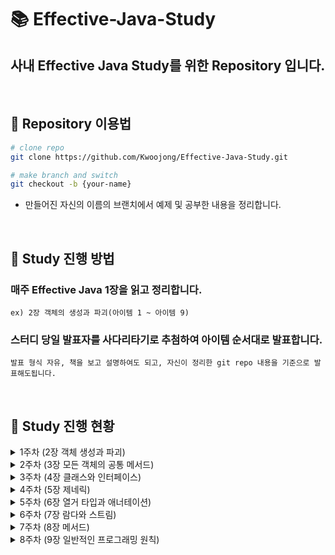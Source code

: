 # 📚 Effective-Java-Study
## 사내 Effective Java Study를 위한 Repository 입니다.  

<br>

## 📌 Repository 이용법
```bash
# clone repo
git clone https://github.com/Kwoojong/Effective-Java-Study.git

# make branch and switch
git checkout -b {your-name}
```
- 만들어진 자신의 이름의 브랜치에서 예제 및 공부한 내용을 정리합니다.
  
<br>

## 📌 Study 진행 방법

### 매주 Effective Java 1장을 읽고 정리합니다.  
```ex) 2장 객체의 생성과 파괴(아이템 1 ~ 아이템 9)``` 
### 스터디 당일 발표자를 사다리타기로 추첨하여 아이템 순서대로 발표합니다. 
```발표 형식 자유, 책을 보고 설명하여도 되고, 자신이 정리한 git repo 내용을 기준으로 발표해도됩니다.``` 

<br>

## 📌 Study 진행 현황

<details>
<summary> 1주차 (2장 객체 생성과 파괴) </summary>
<div markdown="1">

### 1주차 (2장 객체 생성과 파괴) 
- 발표일 2023-06-10

| 발표 주제       | 발표자                     |
|----------------|----------------------------|
| 아이템 1 : 생성자 대신 정적 팩터리 메서드를 고려하라 | jong |
| 아이템 2 : 생성자에 매개변수가 많다면 빌더를 고려하라 | hee |
| 아이템 3 : private 생성자나 열거 타입으로 싱글턴임을 보장하라 | hee |
| 아이템 4 : 인스턴스화를 막으려거든 private 생성자를 사용하라 | yong |
| 아이템 5 : 자원을 직접 명시하지 말고 의존 객체 주입을 사용하라 | jong |
| 아이템 6 : 불필요한 객체 생성을 피하라 | hee |
| 아이템 7 : 다 쓴 객체 참조를 해제하라 | yong |
| 아이템 8 : finalizer와 cleaner 사용을 피하라 | hee |
| 아이템 9 : try-finally보다는 try-with-resources를 사용하라 | jong |
  
</div>
</details>

<details>
<summary> 2주차 (3장 모든 객체의 공통 메서드) </summary>
<div markdown="1">

### 2주차 (3장 모든 객체의 공통 메서드)
- 발표일 2023-06-17

| 발표 주제       | 발표자                     |
|----------------|----------------------------|
| 아이템 10 : equals는 일반 규약을 지켜 재정의하라 | ju |
| 아이템 11 : equals를 재정의하려거든 hashCode도 재정의하라 | yong |
| 아이템 12 : toString을 항상 재정의하라 | jong |
| 아이템 13 : clone 재정의는 주의해서 진행하라 | ju |
| 아이템 14 : Comparable을 구현할지 고려하라 | yong |

</div>
</details>

<details>
<summary> 3주차 (4장 클래스와 인터페이스) </summary>
<div markdown="1">

### 3주차 (4장 클래스와 인터페이스)
- 발표일 2023-06-24

| 발표 주제       | 발표자                     |
|----------------|----------------------------|
| 아이템 15 : 클래스와 멤버의 접근 권한을 최소화하라 | jong |
| 아이템 16 : public 클래스에서는 public 필드가 아닌 접근자 메서드를 사용하라 | ju |
| 아이템 17 : 변경 가능성을 최소화하라 | hee |
| 아이템 18 : 상속보다는 컴포지션을 사용하라 | yong |
| 아이템 19 : 상속을 고려해 설계하고 문서화하라 그러지 않았다면 상속을 금지하라 | jong |
| 아이템 20 : 추상 클래스보다는 인터페이스를 우선하라 | ju |
| 아이템 21 : 인터페이스는 구현하는 쪽을 생각해 설계하라 | hee |
| 아이템 22 : 인터페이스는 타입을 정의하는 용도로만 사용하라 | yong |
| 아이템 23 : 태그 달린 클래스보다는 클래스 계층구조를 활용하라 | jong |
| 아이템 24 : 멤버 클래스는 되도록 static으로 만들라 | ju |
| 아이템 25 : 톱레벨 클래스는 한 파일에 하나만 담으라 | hee |

</div>
</details>

<details>
<summary> 4주차 (5장 제네릭) </summary>
<div markdown="1">

### 4주차 (5장 제네릭)
- 발표일 2023-07-01

| 발표 주제       | 발표자                     |
|----------------|----------------------------|
| 아이템 26 : 로 타입은 사용하지 말라 | hee |
| 아이템 27 : 비검사 경고를 제거하라 | jong |
| 아이템 28 : 배열보다는 리스트를 사용하라 | ju |
| 아이템 29 : 이왕이면 제네릭 타입으로 만들라 | hee |
| 아이템 30 : 이왕이면 제네릭 메서드로 만들라 | jong |
| 아이템 31 : 한정적 와일드카드를 사용해 API 유연성을 높이라 | ju |
| 아이템 32 : 제네릭과 가변인수를 함께 쓸 때는 신중하라 | hee |
| 아이템 33 : 타입 안전 이종 컨테이너를 고려하라 | jong |

</div>
</details>

<details>
<summary> 5주차 (6장 열거 타입과 애너테이션) </summary>
<div markdown="1">

### 5주차 (6장 열거 타입과 애너테이션)
- 발표일 2023-07-08

| 발표 주제       | 발표자                     |
|----------------|----------------------------|
| 아이템 34 : int 상수 대신 열거 타입을 사용하라 | jong |
| 아이템 35 : ordinal 메서드 대신 인스턴스 필드를 사용하라 | yong |
| 아이템 36 : 비트 필드 대신 EnumSet을 사용하라 | ju |
| 아이템 37 : ordinal 인덱싱 대신 EnumMap을 사용하라 | hee |
| 아이템 38 : 확장할 수 있는 열거 타입이 필요하면 인터페이스를 사용하라 | jong |
| 아이템 39 : 명명 패턴보다 애너테이션을 사용하라 | yong |
| 아이템 40 : @Override 애너테이션을 일관되게 사용하라 | ju |
| 아이템 41 : 정의하려는 것이 타입이라면 마커 인터페이스를 사용하라 | hee |

</div>
</details>


<details>
<summary> 6주차 (7장 람다와 스트림) </summary>
<div markdown="1">

### 6주차 (7장 람다와 스트림)
- 발표일 2023-07-15

| 발표 주제       | 발표자                     |
|----------------|----------------------------|
| 아이템 42 : 익명 클래스보다는 람다를 사용하라 | yong |
| 아이템 43 : 람다보다는 메서드 참조를 사용하라 | jong |
| 아이템 44 : 표준 함수형 인터페이스를 사용하라 | yong |
| 아이템 45 : 스트림은 주의해서 사용하라 | jong |
| 아이템 46 : 스트림에서는 부작용 없는 함수를 사용하라 | yong |
| 아이템 47 : 반환 타입으로는 스트림보다 컬렉션이 낫다 | jong |
| 아이템 48 : 스트림 병렬화는 주의해서 적용하라 | yong |

</div>
</details>

<details>
<summary> 7주차 (8장 메서드) </summary>
<div markdown="1">

### 7주차 (8장 메서드)
- 발표일 2023-07-22

| 발표 주제       | 발표자                     |
|----------------|----------------------------|
| 아이템 49 : 매개변수가 유효한지 검사하라 | jong |
| 아이템 50 : 적시에 방어적 복사본을 만들라 | ju |
| 아이템 51 : 메서드 시그니처를 신중히 설계하라 | yong |
| 아이템 52 : 다중정의는 신중히 사용하라 | jong |
| 아이템 53 : 가변인수는 신중히 사용하라 | ju |
| 아이템 54 : null이 아닌, 빈 컬렉션이나 배열을 반환하라 | yong |
| 아이템 55 : 옵셔널 반환은 신중히 하라 | jong |
| 아이템 56 : 공개된 API요소에는 항상 문서화 주석을 작성하라 | ju |

</div>
</details>

<details>
<summary> 8주차 (9장 일반적인 프로그래밍 원칙) </summary>
<div markdown="1">

### 8주차 (9장 일반적인 프로그래밍 원칙)
- 발표일 2023-07-22

| 발표 주제       | 발표자                     |
|----------------|----------------------------|
|  |  |

</div>
</details>
